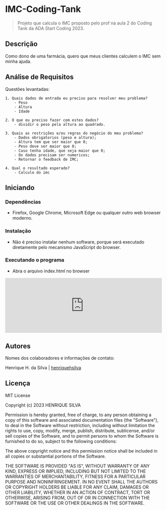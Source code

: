 # IMC-Coding-Tank
> Projeto que calcula o IMC proposto pelo prof na aula 2 do Coding Tank da ADA Start Coding 2023.

## Descrição

Como dono de uma farmácia, quero que meus clientes calculem o IMC sem minha ajuda.

## Análise de Requisitos

Questões levantadas: 

    1. Quais dados de entrada eu preciso para resolver meu problema?
        - Peso 
        - Altura
        - Idade

    2. O que eu preciso fazer com estes dados?
        - dividir o peso pela altura ao quadrado.

    3. Quais as restrições e/ou regras do negócio do meu problema?
        - Dados obrigatorios (peso e altura);
        - Altura tem que ser maior que 0;
        - Peso deve ser maior que 0;
        - Caso tenha idade, que seja maior que 0;
        - Os dados precisam ser numericos;
        - Retornar o feedback de IMC;

    4. Qual o resultado esperado?
        - Calculo do imc

## Iniciando

### Dependências

* Firefox, Google Chrome, Microsoft Edge ou qualquer outro web browser moderno. 

### Instalação

* Não é preciso instalar nenhum software, porque será executado diretamente pelo mecanismo JavaScript do browser.

### Executando o programa

* Abra o arquivo index.html no browser

<div style="position: relative; padding-bottom: 35%; height: 0;"><iframe src="https://www.loom.com/embed/8fc9111be0734b20b2b262ce11999324" frameborder="0" webkitallowfullscreen mozallowfullscreen allowfullscreen style="position: absolute; top: 0; left: 0; width: 100%; height: 100%;"></iframe></div>

## Autores

Nomes dos colaboradores e informações de contato:

Henrique H. da Silva | [henriquehsilva](https://github.com/henriquehsilva)

## Licença

MIT License

Copyright (c) 2023 HENRIQUE SILVA

Permission is hereby granted, free of charge, to any person obtaining a copy
of this software and associated documentation files (the "Software"), to deal
in the Software without restriction, including without limitation the rights
to use, copy, modify, merge, publish, distribute, sublicense, and/or sell
copies of the Software, and to permit persons to whom the Software is
furnished to do so, subject to the following conditions:

The above copyright notice and this permission notice shall be included in all
copies or substantial portions of the Software.

THE SOFTWARE IS PROVIDED "AS IS", WITHOUT WARRANTY OF ANY KIND, EXPRESS OR
IMPLIED, INCLUDING BUT NOT LIMITED TO THE WARRANTIES OF MERCHANTABILITY,
FITNESS FOR A PARTICULAR PURPOSE AND NONINFRINGEMENT. IN NO EVENT SHALL THE
AUTHORS OR COPYRIGHT HOLDERS BE LIABLE FOR ANY CLAIM, DAMAGES OR OTHER
LIABILITY, WHETHER IN AN ACTION OF CONTRACT, TORT OR OTHERWISE, ARISING FROM,
OUT OF OR IN CONNECTION WITH THE SOFTWARE OR THE USE OR OTHER DEALINGS IN THE
SOFTWARE.

